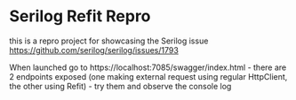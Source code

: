 # Serilog Refit Repro

this is a repro project for showcasing the Serilog issue https://github.com/serilog/serilog/issues/1793

When launched go to https://localhost:7085/swagger/index.html - there are 2 endpoints exposed (one making external request using regular HttpClient, the other using Refit) - try them and observe the console log
